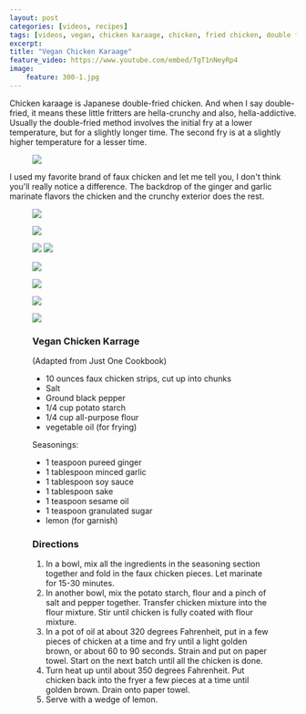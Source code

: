 ```yaml
---
layout: post
categories: [videos, recipes]
tags: [videos, vegan, chicken karaage, chicken, fried chicken, double fried, japanese, japan]
excerpt: 
title: "Vegan Chicken Karaage"
feature_video: https://www.youtube.com/embed/TgT1nNeyRp4
image:
    feature: 300-1.jpg
---
```


Chicken karaage is Japanese double-fried chicken.  And when I say double-fried, it means these little fritters are hella-crunchy and also, hella-addictive.  Usually the double-fried method involves the initial fry at a lower temperature, but for a slightly longer time.  The second fry is at a slightly higher temperature for a lesser time.  

<figure>
    <img src="/images/300-2.jpg">
</figure> 

I used my favorite brand of faux chicken and let me tell you, I don't think you'll really notice a difference.  The backdrop of the ginger and garlic marinate flavors the chicken and the crunchy exterior does the rest.

<figure>
    <img src="/images/300-3.jpg">
</figure> 

<figure>
    <img src="/images/300-4.jpg">
</figure> 

<figure class="half">
<img src="/images/300-5.jpg">
<img src="/images/300-7.jpg">
</figure>

<figure>
    <img src="/images/300-6.jpg">
</figure> 

<figure>
    <img src="/images/300-8.jpg">
</figure>

<figure>
    <img src="/images/300-9.jpg">
</figure>

<figure>
    <img src="/images/300-10.jpg">
</figure>

<figure class="ingredients" markdown="1">

### Vegan Chicken Karrage 

(Adapted from Just One Cookbook)

- 10 ounces faux chicken strips, cut up into chunks
- Salt
- Ground black pepper
- 1/4 cup potato starch
- 1/4 cup all-purpose flour
- vegetable oil (for frying)

Seasonings:

- 1 teaspoon pureed ginger
- 1 tablespoon minced garlic
- 1 tablespoon soy sauce
- 1 tablespoon sake 
- 1 teaspoon sesame oil
- 1 teaspoon granulated sugar
- lemon (for garnish)

</figure>

<figure class="directions" markdown="1">

### Directions

1. In a bowl, mix all the ingredients in the seasoning section together and fold in the faux chicken pieces.  Let marinate for 15-30 minutes.
2. In another bowl, mix the potato starch, flour and a pinch of salt and pepper together.  Transfer chicken mixture into the flour mixture.  Stir until chicken is fully coated with flour mixture.
3. In a pot of oil at about 320 degrees Fahrenheit, put in a few pieces of chicken at a time and fry until a light golden brown, or about 60 to 90 seconds.  Strain and put on paper towel.  Start on the next batch until all the chicken is done.
4. Turn heat up until about 350 degrees Fahrenheit.  Put chicken back into the fryer a few pieces at a time until golden brown.  Drain onto paper towel.
5. Serve with a wedge of lemon.

</figure>